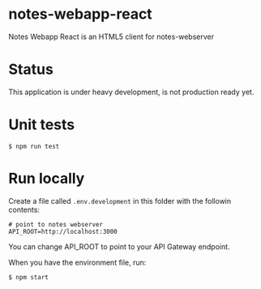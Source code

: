 # notes-webapp-react

Notes Webapp React is an HTML5 client for notes-webserver

# Status

This application is under heavy development, is not production ready yet.

# Unit tests

```
$ npm run test
```

# Run locally

Create a file called `.env.development` in this folder with the followin contents:

```
# point to notes webserver
API_ROOT=http://localhost:3000
```

You can change API_ROOT to point to your API Gateway endpoint.

When you have the environment file, run:

```
$ npm start
```
